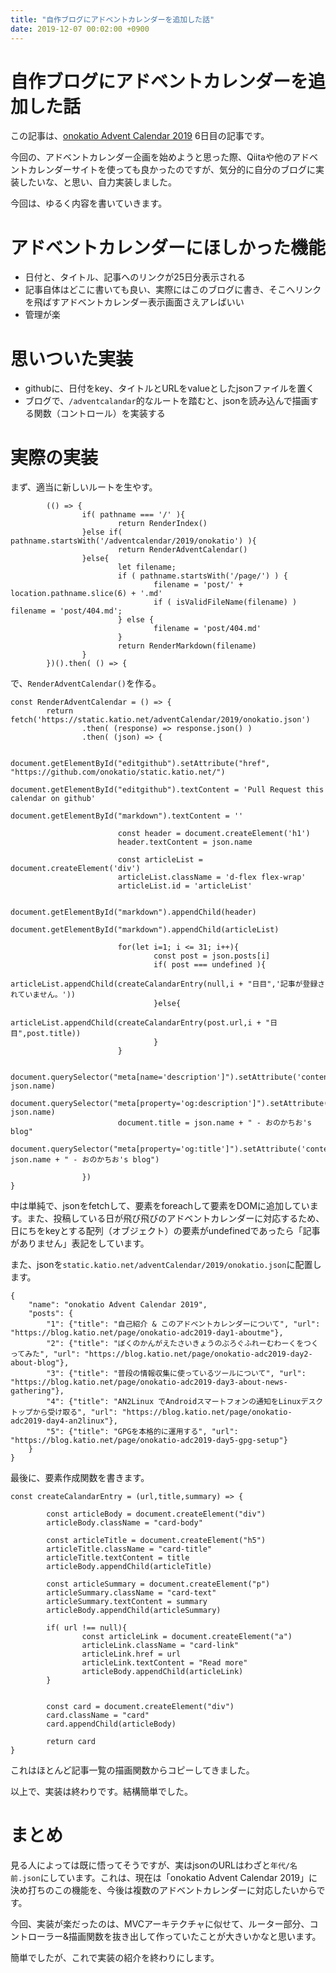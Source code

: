 ```yaml
---
title: "自作ブログにアドベントカレンダーを追加した話"
date: 2019-12-07 00:02:00 +0900
---
```


自作ブログにアドベントカレンダーを追加した話
===


この記事は、[onokatio Advent Calendar 2019](https://blog.katio.net/adventcalendar/2019/onokatio) 6日目の記事です。  

今回の、アドベントカレンダー企画を始めようと思った際、Qiitaや他のアドベントカレンダーサイトを使っても良かったのですが、気分的に自分のブログに実装したいな、と思い、自力実装しました。

今回は、ゆるく内容を書いていきます。

# アドベントカレンダーにほしかった機能

- 日付と、タイトル、記事へのリンクが25日分表示される
- 記事自体はどこに書いても良い、実際にはこのブログに書き、そこへリンクを飛ばすアドベントカレンダー表示画面さえアレばいい
- 管理が楽

# 思いついた実装

- githubに、日付をkey、タイトルとURLをvalueとしたjsonファイルを置く
- ブログで、`/adventcalandar`的なルートを踏むと、jsonを読み込んで描画する関数（コントロール）を実装する

# 実際の実装

まず、適当に新しいルートを生やす。

```js=
        (() => {
                if( pathname === '/' ){
                        return RenderIndex()
                }else if( pathname.startsWith('/adventcalendar/2019/onokatio') ){
                        return RenderAdventCalendar()
                }else{
                        let filename;
                        if ( pathname.startsWith('/page/') ) {
                                filename = 'post/' + location.pathname.slice(6) + '.md'
                                if ( isValidFileName(filename) ) filename = 'post/404.md';
                        } else {
                                filename = 'post/404.md'
                        }
                        return RenderMarkdown(filename)
                }
        })().then( () => {

```

で、`RenderAdventCalendar()`を作る。

```js=
const RenderAdventCalendar = () => {
        return fetch('https://static.katio.net/adventCalendar/2019/onokatio.json')
                .then( (response) => response.json() )
                .then( (json) => {

                        document.getElementById("editgithub").setAttribute("href", "https://github.com/onokatio/static.katio.net/")
                        document.getElementById("editgithub").textContent = 'Pull Request this calendar on github'
                        document.getElementById("markdown").textContent = ''

                        const header = document.createElement('h1')
                        header.textContent = json.name

                        const articleList = document.createElement('div')
                        articleList.className = 'd-flex flex-wrap'
                        articleList.id = 'articleList'

                        document.getElementById("markdown").appendChild(header)
                        document.getElementById("markdown").appendChild(articleList)

                        for(let i=1; i <= 31; i++){
                                const post = json.posts[i]
                                if( post === undefined ){
                                        articleList.appendChild(createCalandarEntry(null,i + "日目",'記事が登録されていません。'))
                                }else{
                                        articleList.appendChild(createCalandarEntry(post.url,i + "日目",post.title))
                                }
                        }

                        document.querySelector("meta[name='description']").setAttribute('content', json.name)
                        document.querySelector("meta[property='og:description']").setAttribute('content', json.name)
                        document.title = json.name + " - おのかちお's blog"
                        document.querySelector("meta[property='og:title']").setAttribute('content', json.name + " - おのかちお's blog")

                })
}
```

中は単純で、jsonをfetchして、要素をforeachして要素をDOMに追加しています。また、投稿している日が飛び飛びのアドベントカレンダーに対応するため、日にちをkeyとする配列（オブジェクト）の要素がundefinedであったら「記事がありません」表記をしています。

また、jsonを`static.katio.net/adventCalendar/2019/onokatio.json`に配置します。

```json=
{
	"name": "onokatio Advent Calendar 2019",
	"posts": {
		"1": {"title": "自己紹介 & このアドベントカレンダーについて", "url": "https://blog.katio.net/page/onokatio-adc2019-day1-aboutme"},
		"2": {"title": "ぼくのかんがえたさいきょうのぶろぐふれーむわーくをつくってみた", "url": "https://blog.katio.net/page/onokatio-adc2019-day2-about-blog"},
		"3": {"title": "普段の情報収集に使っているツールについて", "url": "https://blog.katio.net/page/onokatio-adc2019-day3-about-news-gathering"},
		"4": {"title": "AN2Linux でAndroidスマートフォンの通知をLinuxデスクトップから受け取る", "url": "https://blog.katio.net/page/onokatio-adc2019-day4-an2linux"},
		"5": {"title": "GPGを本格的に運用する", "url": "https://blog.katio.net/page/onokatio-adc2019-day5-gpg-setup"}
	}
}

```

最後に、要素作成関数を書きます。

```js=
const createCalandarEntry = (url,title,summary) => {

        const articleBody = document.createElement("div")
        articleBody.className = "card-body"

        const articleTitle = document.createElement("h5")
        articleTitle.className = "card-title"
        articleTitle.textContent = title
        articleBody.appendChild(articleTitle)

        const articleSummary = document.createElement("p")
        articleSummary.className = "card-text"
        articleSummary.textContent = summary
        articleBody.appendChild(articleSummary)

        if( url !== null){
                const articleLink = document.createElement("a")
                articleLink.className = "card-link"
                articleLink.href = url
                articleLink.textContent = "Read more"
                articleBody.appendChild(articleLink)
        }


        const card = document.createElement("div")
        card.className = "card"
        card.appendChild(articleBody)

        return card
}
```

これはほとんど記事一覧の描画関数からコピーしてきました。

以上で、実装は終わりです。結構簡単でした。

# まとめ

見る人によっては既に悟ってそうですが、実はjsonのURLはわざと`年代/名前.json`にしています。これは、現在は「onokatio Advent Calendar 2019」に決め打ちのこの機能を、今後は複数のアドベントカレンダーに対応したいからです。

今回、実装が楽だったのは、MVCアーキテクチャに似せて、ルーター部分、コントローラー&描画関数を抜き出して作っていたことが大きいかなと思います。

簡単でしたが、これで実装の紹介を終わりにします。
